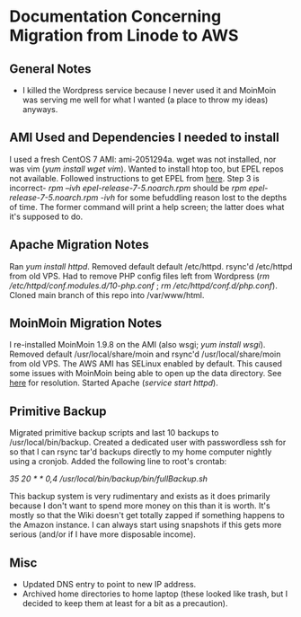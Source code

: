 # Documentation Concerning Migration from Linode to AWS

## General Notes
 * I killed the Wordpress service because I never used it and MoinMoin was serving me well for what I wanted (a place to throw my ideas) anyways.

## AMI Used and Dependencies I needed to install
I used a fresh CentOS 7 AMI: ami-2051294a.  wget was not installed, nor was vim (_yum install wget vim_).  Wanted to install htop too, but EPEL repos not available.  Followed instructions to get EPEL from [here](https://aws.amazon.com/premiumsupport/knowledge-center/ec2-enable-epel/).  Step 3 is incorrect- _rpm –ivh epel-release-7-5.noarch.rpm_ should be _rpm epel-release-7-5.noarch.rpm -ivh_ for some befuddling reason lost to the depths of time.  The former command will print a help screen; the latter does what it's supposed to do.

## Apache Migration Notes
Ran _yum install httpd_.  Removed default default /etc/httpd.  rsync'd /etc/httpd from old VPS.  Had to remove PHP config files left from Wordpress (_rm /etc/httpd/conf.modules.d/10-php.conf_ ; _rm /etc/httpd/conf.d/php.conf_).  Cloned main branch of this repo into /var/www/html.

## MoinMoin Migration Notes
I re-installed MoinMoin 1.9.8 on the AMI (also wsgi; _yum install wsgi_).  Removed default /usr/local/share/moin and rsync'd /usr/local/share/moin from old VPS.  The AWS AMI has SELinux enabled by default.  This caused some issues with MoinMoin being able to open up the data directory.  See [here](https://moinmo.in/MoinMoinQuestions#MoinMoinQuestions.2FInstalling.MoinMoin_with_WSGI_can.27t_find_datadir) for resolution.  Started Apache (_service start httpd_).

## Primitive Backup
Migrated primitive backup scripts and last 10 backups to /usr/local/bin/backup.  Created a dedicated user with passwordless ssh for so that I can rsync tar'd backups directly to my home computer nightly using a cronjob.  Added the following line to root's crontab:

_35 20 * * 0,4 /usr/local/bin/backup/bin/fullBackup.sh_

This backup system is very rudimentary and exists as it does primarily because I don't want to spend more money on this than it is worth.  It's mostly so that the Wiki doesn't get totally zapped if something happens to the Amazon instance.  I can always start using snapshots if this gets more serious (and/or if I have more disposable income).

## Misc
 * Updated DNS entry to point to new IP address.
 * Archived home directories to home laptop (these looked like trash, but I decided to keep them at least for a bit as a precaution).
